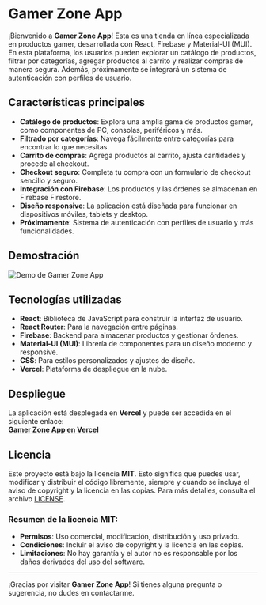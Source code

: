 # Gamer Zone App

¡Bienvenido a **Gamer Zone App**! Esta es una tienda en línea especializada en productos gamer, desarrollada con React, Firebase y Material-UI (MUI). En esta plataforma, los usuarios pueden explorar un catálogo de productos, filtrar por categorías, agregar productos al carrito y realizar compras de manera segura. Además, próximamente se integrará un sistema de autenticación con perfiles de usuario.

## Características principales

- **Catálogo de productos**: Explora una amplia gama de productos gamer, como componentes de PC, consolas, periféricos y más.
- **Filtrado por categorías**: Navega fácilmente entre categorías para encontrar lo que necesitas.
- **Carrito de compras**: Agrega productos al carrito, ajusta cantidades y procede al checkout.
- **Checkout seguro**: Completa tu compra con un formulario de checkout sencillo y seguro.
- **Integración con Firebase**: Los productos y las órdenes se almacenan en Firebase Firestore.
- **Diseño responsive**: La aplicación está diseñada para funcionar en dispositivos móviles, tablets y desktop.
- **Próximamente**: Sistema de autenticación con perfiles de usuario y más funcionalidades.

## Demostración

![Demo de Gamer Zone App](./assets/gifProyectReact.gif)

## Tecnologías utilizadas

- **React**: Biblioteca de JavaScript para construir la interfaz de usuario.
- **React Router**: Para la navegación entre páginas.
- **Firebase**: Backend para almacenar productos y gestionar órdenes.
- **Material-UI (MUI)**: Librería de componentes para un diseño moderno y responsive.
- **CSS**: Para estilos personalizados y ajustes de diseño.
- **Vercel**: Plataforma de despliegue en la nube.

## Despliegue

La aplicación está desplegada en **Vercel** y puede ser accedida en el siguiente enlace:  
[**Gamer Zone App en Vercel**](https://gamer-zone-app.vercel.app)

## Licencia

Este proyecto está bajo la licencia **MIT**. Esto significa que puedes usar, modificar y distribuir el código libremente, siempre y cuando se incluya el aviso de copyright y la licencia en las copias. Para más detalles, consulta el archivo [LICENSE](LICENSE).

### Resumen de la licencia MIT:

- **Permisos**: Uso comercial, modificación, distribución y uso privado.
- **Condiciones**: Incluir el aviso de copyright y la licencia en las copias.
- **Limitaciones**: No hay garantía y el autor no es responsable por los daños derivados del uso del software.

---

¡Gracias por visitar **Gamer Zone App**! Si tienes alguna pregunta o sugerencia, no dudes en contactarme.
